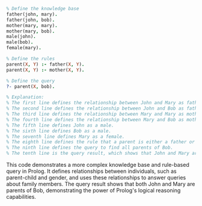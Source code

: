 ```prolog
% Define the knowledge base
father(john, mary).
father(john, bob).
mother(mary, mary).
mother(mary, bob).
male(john).
male(bob).
female(mary).

% Define the rules
parent(X, Y) :- father(X, Y).
parent(X, Y) :- mother(X, Y).

% Define the query
?- parent(X, bob).

% Explanation:
% The first line defines the relationship between John and Mary as father and daughter.
% The second line defines the relationship between John and Bob as father and son.
% The third line defines the relationship between Mary and Mary as mother and daughter.
% The fourth line defines the relationship between Mary and Bob as mother and son.
% The fifth line defines John as a male.
% The sixth line defines Bob as a male.
% The seventh line defines Mary as a female.
% The eighth line defines the rule that a parent is either a father or a mother.
% The ninth line defines the query to find all parents of Bob.
% The tenth line is the query result, which shows that John and Mary are both parents of Bob.
```

This code demonstrates a more complex knowledge base and rule-based query in Prolog. It defines relationships between individuals, such as parent-child and gender, and uses these relationships to answer queries about family members. The query result shows that both John and Mary are parents of Bob, demonstrating the power of Prolog's logical reasoning capabilities.